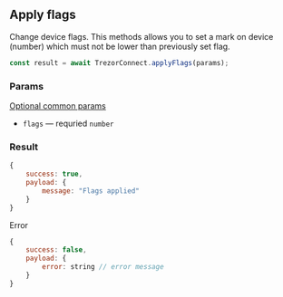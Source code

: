 ## Apply flags

Change device flags. This methods allows you to set a mark on device (number) which must not be lower than
previously set flag.

```javascript
const result = await TrezorConnect.applyFlags(params);
```

### Params

[Optional common params](commonParams.md)

-   `flags` — requried `number`

### Result

```javascript
{
    success: true,
    payload: {
        message: "Flags applied"
    }
}

```

Error

```javascript
{
    success: false,
    payload: {
        error: string // error message
    }
}
```
